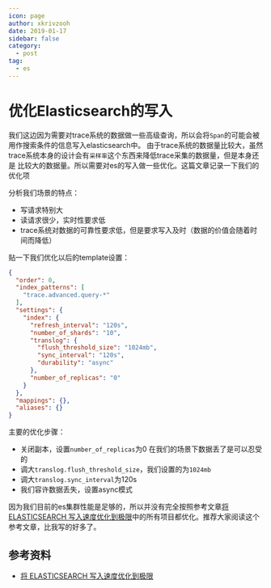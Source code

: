 ```yaml
---
icon: page
author: xkrivzooh
date: 2019-01-17
sidebar: false
category:
  - post
tag:
  - es
---
```


# 优化Elasticsearch的写入

我们这边因为需要对trace系统的数据做一些高级查询，所以会将`Span`的可能会被用作搜索条件的信息写入elasticsearch中。
由于trace系统的数据量比较大，虽然trace系统本身的设计会有`采样率`这个东西来降低trace采集的数据量，但是本身还是
比较大的数据量。所以需要对es的写入做一些优化。这篇文章记录一下我们的优化项

分析我们场景的特点：

- 写请求特别大
- 读请求很少，实时性要求低
- trace系统对数据的可靠性要求低，但是要求写入及时（数据的价值会随着时间而降低）

贴一下我们优化以后的template设置：

```json
{
  "order": 0,
  "index_patterns": [
    "trace.advanced.query-*"
  ],
  "settings": {
    "index": {
      "refresh_interval": "120s",
      "number_of_shards": "10",
      "translog": {
        "flush_threshold_size": "1024mb",
        "sync_interval": "120s",
        "durability": "async"
      },
      "number_of_replicas": "0"
    }
  },
  "mappings": {},
  "aliases": {}
}
```

主要的优化步骤：

- 关闭副本，设置`number_of_replicas`为0 在我们的场景下数据丢了是可以忍受的
- 调大`translog.flush_threshold_size`，我们设置的为`1024mb`
- 调大`translog.sync_interval`为120s
- 我们容许数据丢失，设置async模式

因为我们目前的es集群性能是足够的，所以并没有完全按照参考文章[将 ELASTICSEARCH 写入速度优化到极限](https://www.easyice.cn/archives/207#translog_flush)中的所有项目都优化。推荐大家阅读这个参考文章，比我写的好多了。

## 参考资料

- [将 ELASTICSEARCH 写入速度优化到极限](https://www.easyice.cn/archives/207#translog_flush)
